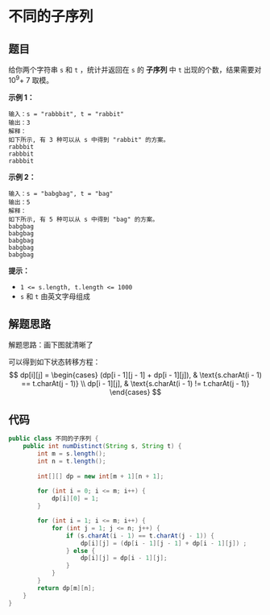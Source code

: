 # 不同的子序列

## 题目

给你两个字符串 `s` 和 `t` ，统计并返回在 `s` 的 **子序列** 中 `t` 出现的个数，结果需要对$10^9$\+ 7 取模。



**示例 1：**

```
输入：s = "rabbbit", t = "rabbit"
输出：3
解释：
如下所示, 有 3 种可以从 s 中得到 "rabbit" 的方案。
rabbbit   
rabbbit
rabbbit
```

**示例 2：**

```
输入：s = "babgbag", t = "bag"
输出：5
解释：
如下所示, 有 5 种可以从 s 中得到 "bag" 的方案。 
babgbag
babgbag
babgbag
babgbag
babgbag
```

 

**提示：**

- `1 <= s.length, t.length <= 1000`
- `s` 和 `t` 由英文字母组成

## 解题思路

解题思路：画下图就清晰了

可以得到如下状态转移方程：
$$
dp[i][j] = \begin{cases} 
    (dp[i - 1][j - 1] + dp[i - 1][j]), & \text{s.charAt(i - 1) == t.charAt(j - 1)} \\
    dp[i - 1][j], & \text{s.charAt(i - 1) != t.charAt(j - 1)}
\end{cases}
$$



## 代码

```java
public class 不同的子序列 {
    public int numDistinct(String s, String t) {
        int m = s.length();
        int n = t.length();
        
        int[][] dp = new int[m + 1][n + 1];
        
        for (int i = 0; i <= m; i++) {
            dp[i][0] = 1;
        }

        for (int i = 1; i <= m; i++) {
            for (int j = 1; j <= n; j++) {
                if (s.charAt(i - 1) == t.charAt(j - 1)) {
                    dp[i][j] = (dp[i - 1][j - 1] + dp[i - 1][j]) ;
                } else {
                    dp[i][j] = dp[i - 1][j];
                }
            }
        }
        return dp[m][n];
    }
}
```

